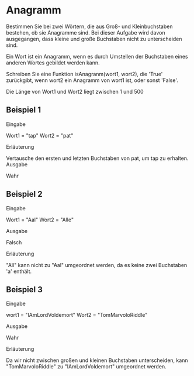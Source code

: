 # Anagramm

Bestimmen Sie bei zwei Wörtern, die aus Groß- und Kleinbuchstaben bestehen, ob sie Anagramme sind.
Bei dieser Aufgabe wird davon ausgegangen, dass kleine und große Buchstaben nicht zu unterscheiden sind.

Ein Wort ist ein Anagramm, wenn es durch Umstellen der Buchstaben eines anderen Wortes gebildet werden kann.

Schreiben Sie eine Funktion isAnagranm(wort1, wort2), die 'True' zurückgibt, wenn wort2 ein Anagramm von wort1 ist, oder sonst 'False'.

Die Länge von Wort1 und Wort2 liegt zwischen 1 und 500

## Beispiel 1

Eingabe

Wort1 = "tap"
Wort2 = "pat"

Erläuterung

Vertausche den ersten und letzten Buchstaben von pat, um tap zu erhalten. Ausgabe

Wahr

## Beispiel 2

Eingabe

Wort1 = "Aal"
Wort2 = "Alle"

Ausgabe

Falsch

Erläuterung

"All" kann nicht zu "Aal" umgeordnet werden, da es keine zwei Buchstaben 'a' enthält.

## Beispiel 3

Eingabe

wort1 = "IAmLordVoldemort"
Wort2 = "TomMarvoloRiddle"

Ausgabe

Wahr

Erläuterung

Da wir nicht zwischen großen und kleinen Buchstaben unterscheiden, kann "TomMarvoloRiddle" zu "IAmLordVoldemort" umgeordnet werden.
